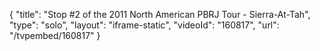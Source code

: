 {
    "title": "Stop #2 of the 2011 North American PBRJ Tour - Sierra-At-Tah",
    "type": "solo",
    "layout": "iframe-static",
    "videoId": "160817",
    "url": "\/tvpembed\/160817"
}
